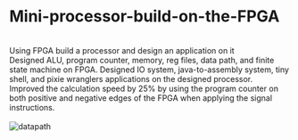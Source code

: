 # Mini-processor-build-on-the-FPGA
<br /> Using FPGA build a processor and design an application on it
<br /> Designed ALU, program counter, memory, reg files, data path, and finite state machine on FPGA. Designed IO system,
java-to-assembly system, tiny shell, and pixie wranglers applications on the designed processor.
<br /> Improved the calculation speed by 25% by using the program counter on both positive and negative edges of the FPGA when
applying the signal instructions.
<br />
<br />![datapath](https://user-images.githubusercontent.com/95834784/182661721-4a0671a9-5957-4562-9ec8-e38426e4d1c8.jpg)
